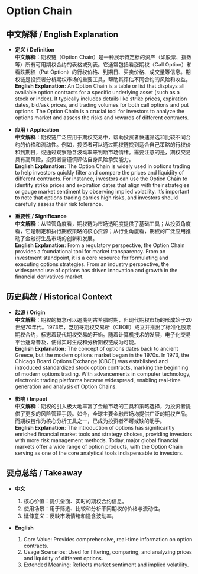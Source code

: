 # Option Chain

## 中文解释 / English Explanation

* **定义 / Definition**  
  **中文解释**：期权链（Option Chain）是一种展示特定标的资产（如股票、指数等）所有可用期权合约的表格或列表。它通常包括看涨期权（Call Option）和看跌期权（Put Option）的行权价格、到期日、买卖价格、成交量等信息。期权链是投资者分析期权市场的重要工具，帮助其评估不同合约的风险和收益。  
  **English Explanation**: An Option Chain is a table or list that displays all available option contracts for a specific underlying asset (such as a stock or index). It typically includes details like strike prices, expiration dates, bid/ask prices, and trading volumes for both call options and put options. The Option Chain is a crucial tool for investors to analyze the options market and assess the risks and rewards of different contracts.

* **应用 / Application**  
  **中文解释**：期权链广泛应用于期权交易中，帮助投资者快速筛选和比较不同合约的价格和流动性。例如，投资者可以通过期权链找到适合自己策略的行权价和到期日，或通过观察隐含波动率来判断市场情绪。需要注意的是，期权交易具有高风险，投资者需谨慎评估自身风险承受能力。  
  **English Explanation**: The Option Chain is widely used in options trading to help investors quickly filter and compare the prices and liquidity of different contracts. For instance, investors can use the Option Chain to identify strike prices and expiration dates that align with their strategies or gauge market sentiment by observing implied volatility. It’s important to note that options trading carries high risks, and investors should carefully assess their risk tolerance.

* **重要性 / Significance**  
  **中文解释**：从监管角度看，期权链为市场透明度提供了基础工具；从投资角度看，它是制定和执行期权策略的核心资源；从行业角度看，期权的广泛应用推动了金融衍生品市场的创新和发展。  
  **English Explanation**: From a regulatory perspective, the Option Chain provides a foundational tool for market transparency. From an investment standpoint, it is a core resource for formulating and executing options strategies. From an industry perspective, the widespread use of options has driven innovation and growth in the financial derivatives market.

## 历史典故 / Historical Context

* **起源 / Origin**  
  **中文解释**：期权的概念可以追溯到古希腊时期，但现代期权市场的形成始于20世纪70年代。1973年，芝加哥期权交易所（CBOE）成立并推出了标准化股票期权合约，标志着现代期权交易的开始。随着计算机技术的发展，电子化交易平台逐渐普及，使得实时生成和分析期权链成为可能。  
  **English Explanation**: The concept of options dates back to ancient Greece, but the modern options market began in the 1970s. In 1973, the Chicago Board Options Exchange (CBOE) was established and introduced standardized stock option contracts, marking the beginning of modern options trading. With advancements in computer technology, electronic trading platforms became widespread, enabling real-time generation and analysis of Option Chains.

* **影响 / Impact**  
  **中文解释**：期权的引入极大地丰富了金融市场的工具和策略选择，为投资者提供了更多的风险管理手段。如今，全球主要金融市场均提供广泛的期权产品，而期权链作为核心分析工具之一，已成为投资者不可或缺的助手。  
  **English Explanation**: The introduction of options has significantly enriched financial market tools and strategy choices, providing investors with more risk management methods. Today, major global financial markets offer a wide range of option products, with the Option Chain serving as one of the core analytical tools indispensable to investors.

## 要点总结 / Takeaway

* **中文**  
  1. 核心价值：提供全面、实时的期权合约信息。
  2. 使用场景：用于筛选、比较和分析不同期权的价格与流动性。
  3. 延伸意义：反映市场情绪和隐含波动率。

* **English**  
  1. Core Value: Provides comprehensive, real-time information on option contracts.
  2. Usage Scenarios: Used for filtering, comparing, and analyzing prices and liquidity of different options.
  3. Extended Meaning: Reflects market sentiment and implied volatility.